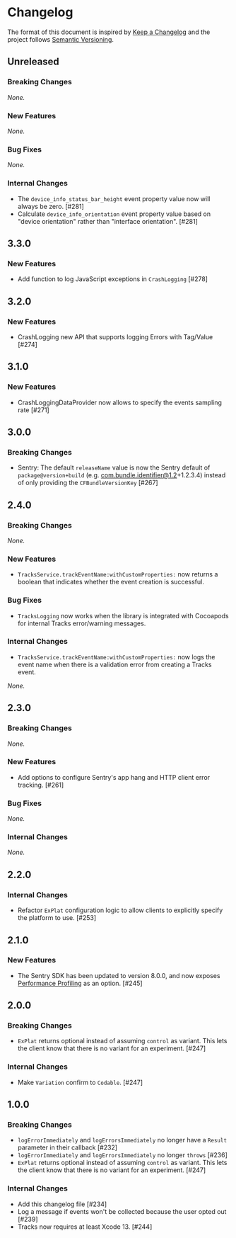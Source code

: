 # Changelog

The format of this document is inspired by [Keep a Changelog](https://keepachangelog.com/en/1.0.0/) and the project follows [Semantic Versioning](https://semver.org/spec/v2.0.0.html).

<!-- This is a comment, you won't see it when GitHub renders the Markdown file.

When releasing a new version:

1. Remove any empty section (those with `_None._`)
2. Update the `## Unreleased` header to `## <version_number>`
3. Add a new "Unreleased" section for the next iteration, by copy/pasting the following template:

## Unreleased

### Breaking Changes

_None._

### New Features

_None._

### Bug Fixes

_None._

### Internal Changes

_None._

-->

## Unreleased

### Breaking Changes

_None._

### New Features

_None._

### Bug Fixes

_None._

### Internal Changes

- The `device_info_status_bar_height` event property value now will always be zero. [#281]
- Calculate `device_info_orientation` event property value based on "device orientation" rather than "interface orientation". [#281]

## 3.3.0

### New Features

- Add function to log JavaScript exceptions in `CrashLogging` [#278]

## 3.2.0

### New Features

- CrashLogging new API that supports logging Errors with Tag/Value [#274]

## 3.1.0

### New Features

- CrashLoggingDataProvider now allows to specify the events sampling rate [#271]

## 3.0.0

### Breaking Changes

- Sentry: The default `releaseName` value is now the Sentry default of `package@version+build` (e.g. com.bundle.identifier@1.2+1.2.3.4) instead of only providing the `CFBundleVersionKey` [#267]

## 2.4.0

### Breaking Changes

_None._

### New Features

- `TracksService.trackEventName:withCustomProperties:` now returns a boolean that indicates whether the event creation is successful.

### Bug Fixes

- `TracksLogging` now works when the library is integrated with Cocoapods for internal Tracks error/warning messages.

### Internal Changes

- `TracksService.trackEventName:withCustomProperties:` now logs the event name when there is a validation error from creating a Tracks event.

_None._

## 2.3.0

### Breaking Changes

_None._

### New Features

- Add options to configure Sentry's app hang and HTTP client error tracking. [#261]

### Bug Fixes

_None._

### Internal Changes

_None._

## 2.2.0

### Internal Changes

- Refactor `ExPlat` configuration logic to allow clients to explicitly specify the platform to use. [#253]

## 2.1.0

### New Features

- The Sentry SDK has been updated to version 8.0.0, and now exposes [Performance Profiling](https://docs.sentry.io/product/profiling/) as an option. [#245]

## 2.0.0

### Breaking Changes

- `ExPlat` returns optional instead of assuming `control` as variant. This lets the client know that there is no variant for an experiment. [#247]

### Internal Changes

- Make `Variation` confirm to `Codable`. [#247]

## 1.0.0

### Breaking Changes

- `logErrorImmediately` and `logErrorsImmediately` no longer have a `Result` parameter in their callback [#232]
- `logErrorImmediately` and `logErrorsImmediately` no longer `throws` [#236]
- `ExPlat` returns optional instead of assuming `control` as variant. This lets the client know that there is no variant for an experiment. [#247]

### Internal Changes

- Add this changelog file [#234]
- Log a message if events won't be collected because the user opted out [#239]
- Tracks now requires at least Xcode 13. [#244]
